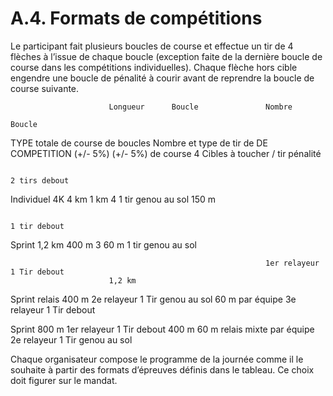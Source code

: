 # A.4. Formats de compétitions

Le participant fait plusieurs boucles de course et effectue un tir de 4 flèches à l’issue de chaque boucle
(exception faite de la dernière boucle de course dans les compétitions individuelles).
Chaque flèche hors cible engendre une boucle de pénalité à courir avant de reprendre la boucle de course
suivante.

                          Longueur      Boucle               Nombre
                                                                                                             Boucle

TYPE totale de course de boucles Nombre et type de tir
de
DE COMPETITION (+/- 5%) (+/- 5%) de course 4 Cibles à toucher / tir
pénalité

                                                                                 2 tirs debout

Individuel 4K 4 km 1 km 4 1 tir genou au sol 150 m

                                                                                 1 tir debout

Sprint 1,2 km 400 m 3 60 m
1 tir genou au sol

                                                             1er relayeur        1 Tir debout
                          1,2 km

Sprint relais 400 m 2e relayeur 1 Tir genou au sol 60 m
par équipe
3e relayeur 1 Tir debout

Sprint 800 m 1er relayeur 1 Tir debout
400 m 60 m
relais mixte par équipe 2e relayeur 1 Tir genou au sol

Chaque organisateur compose le programme de la journée comme il le souhaite à partir des formats
d’épreuves définis dans le tableau. Ce choix doit figurer sur le mandat.
